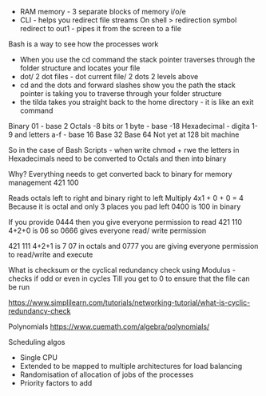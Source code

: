- RAM memory - 3 separate blocks of memory i/o/e
- CLI - helps you redirect file streams
On shell > redirection symbol redirect to out1 - pipes it from the screen to a file

Bash is a way to see how the processes work

- When you use the cd command the stack pointer traverses through the folder structure and locates your file
- dot/ 2 dot files - dot current file/ 2 dots 2 levels above
- cd and the dots and forward slashes show you the path the stack pointer is taking you to traverse through your folder structure
- the tilda takes you straight back to the home directory - it is like an exit command

Binary
01 - base 2
Octals -8 bits or 1 byte - base -18
Hexadecimal - digita 1-9 and letters a-f - base 16
Base 32
Base 64
Not yet at 128 bit machine

So in the case of Bash Scripts - when write chmod + rwe the letters in Hexadecimals need to be converted to Octals and then into binary

Why?
Everything needs to get converted back to binary for memory management
421
100

Reads octals left to right and binary right to left
Multiply
4x1 + 0 + 0 = 4
Because it is octal and only 3 places you pad left
0400 is 100 in binary

If you provide 0444 then you give everyone permission to read
421
110
4+2+0 is 06 so 0666 gives everyone read/ write permission

421
111
4+2+1 is 7
07 in octals and 0777 you are giving everyone permission to read/write and execute

What is checksum or the cyclical redundancy check using Modulus - checks if odd or even in cycles
Till you get to 0 to ensure that the file can be run

<https://www.simplilearn.com/tutorials/networking-tutorial/what-is-cyclic-redundancy-check>

Polynomials
<https://www.cuemath.com/algebra/polynomials/>


Scheduling algos

- Single CPU
- Extended to be mapped to multiple architectures for load balancing
- Randomisation of allocation of jobs of the processes
- Priority factors to add
